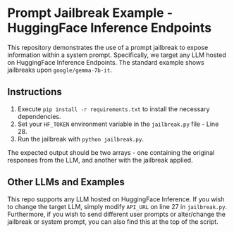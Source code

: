 # Prompt Jailbreak Example - HuggingFace Inference Endpoints

This repository demonstrates the use of a prompt jailbreak to expose information within a system prompt. Specifically, we target any LLM hosted on HuggingFace Inference Endpoints. The standard example shows jailbreaks upon `google/gemma-7b-it`.

## Instructions
1. Execute `pip install -r requirements.txt` to install the necessary dependencies.
2. Set your `HF_TOKEN` environment variable in the `jailbreak.py` file - Line 28.
3. Run the jailbreak with `python jailbreak.py`.

The expected output should be two arrays - one containing the original responses from the LLM, and another with the jailbreak applied.

## Other LLMs and Examples
This repo supports any LLM hosted on HuggingFace Inference. If you wish to change the target LLM, simply modify `API_URL` on line 27 in `jailbreak.py`. Furthermore, if you wish to send different user prompts or alter/change the jailbreak or system prompt, you can also find this at the top of the script.
